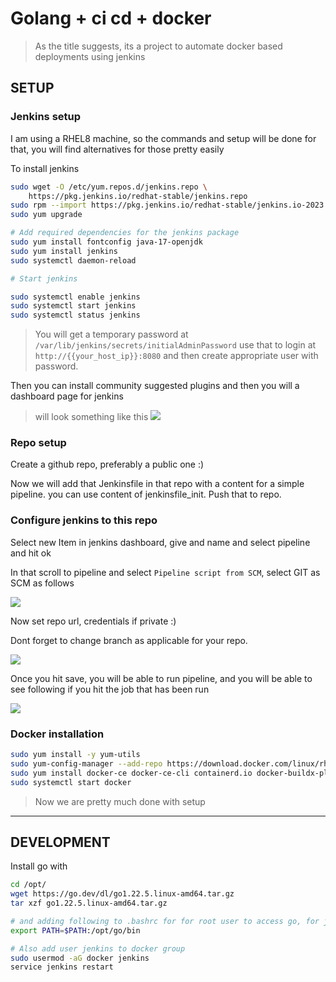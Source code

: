 # Golang + ci cd + docker

> As the title suggests, its a project to automate docker based deployments using jenkins

## **SETUP**

### Jenkins setup

I am using a RHEL8 machine, so the commands and setup will be done for that, you will find alternatives for those pretty easily

To install jenkins
```sh
sudo wget -O /etc/yum.repos.d/jenkins.repo \
    https://pkg.jenkins.io/redhat-stable/jenkins.repo
sudo rpm --import https://pkg.jenkins.io/redhat-stable/jenkins.io-2023.key
sudo yum upgrade

# Add required dependencies for the jenkins package
sudo yum install fontconfig java-17-openjdk
sudo yum install jenkins
sudo systemctl daemon-reload

# Start jenkins

sudo systemctl enable jenkins
sudo systemctl start jenkins
sudo systemctl status jenkins
```

> You will get a temporary password at `/var/lib/jenkins/secrets/initialAdminPassword` use that to login at `http://{{your_host_ip}}:8080` and then create appropriate user with password.

Then you can install community suggested plugins and then you will a dashboard page for jenkins


> will look something like this
![](images/Screenshot%202024-07-30%20at%2012.22.22 AM.png)


### Repo setup

Create a github repo, preferably a public one :) 

Now we will add that Jenkinsfile in that repo with a content for a simple pipeline. you can use content of jenkinsfile_init. Push that to repo.


### Configure jenkins to this repo

Select new Item in jenkins dashboard, give and name and select pipeline and hit ok

In that scroll to pipeline and select `Pipeline script from SCM`, select GIT as SCM as follows

![](images/Screenshot%202024-07-30%20at%2012.29.40 AM.png)

Now set repo url, credentials if private :)

Dont forget to change branch as applicable for your repo.

![](images/Screenshot%202024-07-30%20at%2012.31.21 AM.png)


Once you hit save, you will be able to run pipeline, and you will be able to see following if you hit the job that has been run

![](images/Screenshot%202024-07-30%20at%2012.34.57 AM.png)

### Docker installation

```bash
sudo yum install -y yum-utils
sudo yum-config-manager --add-repo https://download.docker.com/linux/rhel/docker-ce.repo
sudo yum install docker-ce docker-ce-cli containerd.io docker-buildx-plugin docker-compose-plugin
sudo systemctl start docker
```


> Now we are pretty much done with setup

---

## **DEVELOPMENT**

Install go with

```sh
cd /opt/
wget https://go.dev/dl/go1.22.5.linux-amd64.tar.gz
tar xzf go1.22.5.linux-amd64.tar.gz

# and adding following to .bashrc for for root user to access go, for jenkins we an export when needed
export PATH=$PATH:/opt/go/bin

# Also add user jenkins to docker group
sudo usermod -aG docker jenkins
service jenkins restart
```